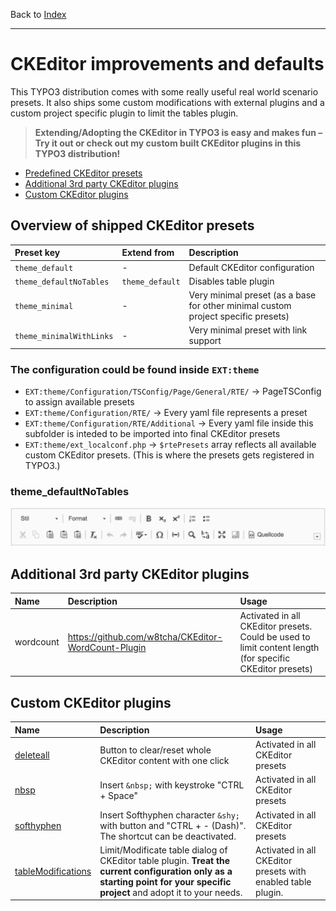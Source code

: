 Back to [Index](../Index.md)

---

# CKEditor improvements and defaults

This TYPO3 distribution comes with some really useful real world scenario presets. It also ships some custom modifications
with external plugins and a custom project specific plugin to limit the tables plugin.

> **Extending/Adopting the CKEditor in TYPO3 is easy and makes fun – Try it out or check out my custom built CKEditor plugins in this TYPO3 distribution!**

- [Predefined CKEditor presets](#overview-of-shipped-ckeditor-presets)
- [Additional 3rd party CKEditor plugins](#additional-3rd-party-ckeditor-plugins)
- [Custom CKEditor plugins](#custom-ckeditor-plugins)

## Overview of shipped CKEditor presets

| Preset key               | Extend from     | Description                                                                       |
|:-------------------------|:----------------|:----------------------------------------------------------------------------------|
| `theme_default`          | -               | Default CKEditor configuration                                                    |
| `theme_defaultNoTables`  | `theme_default` | Disables table plugin                                                             |
| `theme_minimal`          | -               | Very minimal preset (as a base for other minimal custom project specific presets) |
| `theme_minimalWithLinks` | -               | Very minimal preset with link support                                             |

### The configuration could be found inside `EXT:theme`

- `EXT:theme/Configuration/TSConfig/Page/General/RTE/` → PageTSConfig to assign available presets
- `EXT:theme/Configuration/RTE/` → Every yaml file represents a preset
- `EXT:theme/Configuration/RTE/Additional` → Every yaml file inside this subfolder is inteded to be imported into final CKEditor presets
- `EXT:theme/ext_localconf.php` → `$rtePresets` array reflects all available custom CKEditor presets. (This is where the presets gets registered in TYPO3.)

### theme_defaultNoTables

![ckeditor-preset-theme_defaultNoTables-TYPO3-8LTS.png](../../Images/ckeditor-preset-theme_defaultNoTables-TYPO3-8LTS.png)

## Additional 3rd party CKEditor plugins

| Name      | Description                                         | Usage                                                                                                    |
|:----------|:----------------------------------------------------|:---------------------------------------------------------------------------------------------------------|
| wordcount | https://github.com/w8tcha/CKEditor-WordCount-Plugin | Activated in all CKEditor presets. Could be used to limit content length (for specific CKEditor presets) |

## Custom CKEditor plugins

| Name                                                                                            | Description                                                                                                                                                                | Usage                                                        |
|:------------------------------------------------------------------------------------------------|:---------------------------------------------------------------------------------------------------------------------------------------------------------------------------|:-------------------------------------------------------------|
| [deleteall](../../../Resources/Public/RTE/ProjectPlugins/deleteall/plugin.js)                   | Button to clear/reset whole CKEditor content with one click                                                                                                                | Activated in all CKEditor presets                            |
| [nbsp](../../../Resources/Public/RTE/ProjectPlugins/nbsp/plugin.js)                             | Insert `&nbsp;` with keystroke "CTRL + Space"                                                                                                                              | Activated in all CKEditor presets                            |
| [softhyphen](../../../Resources/Public/RTE/ProjectPlugins/softhyphen/plugin.js)                 | Insert Softhyphen character `&shy;` with button and "CTRL + - (Dash)". The shortcut can be deactivated.                                                                    | Activated in all CKEditor presets                            |
| [tableModifications](../../../Resources/Public/RTE/ProjectPlugins/tableModifications/plugin.js) | Limit/Modificate table dialog of CKEditor table plugin. **Treat the current configuration only as a starting point for your specific project** and adopt it to your needs. | Activated in all CKEditor presets with enabled table plugin. |
